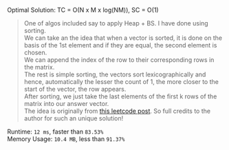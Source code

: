Optimal Solution: TC = O(N x M x log(NM)), SC = O(1)

> One of algos included say to apply Heap + BS. I have done using sorting. <br>
> We can take an the idea that when a vector is sorted, it is done on the basis of the 1st element and if they are equal, the second element is chosen. <br>
> We can append the index of the row to their corresponding rows in the matrix. <br>
> The rest is simple sorting, the vectors sort lexicographically and hence, automatically the lesser the count of 1, the more closer to the start of the vector, the row appears. <br>
> After sorting, we just take the last elements of the first k rows of the matrix into our answer vector. <br>
> The idea is originally from [this leetcode post](https://leetcode.com/problems/the-k-weakest-rows-in-a-matrix/discuss/1201679/C%2B%2B-Python3-No-Heap-No-BS-Simple-Sort-99.20). So full credits to the author for such an unique solution!<br>

Runtime: `12 ms`, faster than `83.53%`<br>
Memory Usage: `10.4 MB`, less than `91.37%`